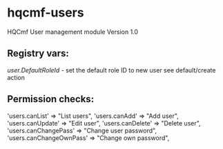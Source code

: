 hqcmf-users
===========

HQCmf User management module
Version 1.0

Registry vars:
---------------------------------
*user.DefaultRoleId* - set the default role ID to new user see default/create action

Permission checks:
---------------------------------
'users.canList'             => "List users",
'users.canAdd'              => "Add user",
'users.canUpdate'             => "Edit user",
'users.canDelete'           => "Delete user",
'users.canChangePass'       => "Change user password",
'users.canChangeOwnPass'    => "Change own password",
